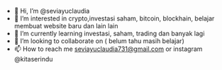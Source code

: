 - 👋 Hi, I’m @seviayuclaudia
- 👀 I’m interested in crypto,investasi saham, bitcoin, blockhain, belajar membuat website baru dan lain lain
- 🌱 I’m currently learning investasi, saham, trading dan banyak lagi
- 💞️ I’m looking to collaborate on ( belum tahu masih belajar) 
- 📫 How to reach me seviayuclaudia731@gmail.com or instagram @kitaserindu

<!---
seviayuclaudia/seviayuclaudia is a ✨ special ✨ repository because its `README.md` (this file) appears on your GitHub profile.
You can click the Preview link to take a look at your changes.
--->
